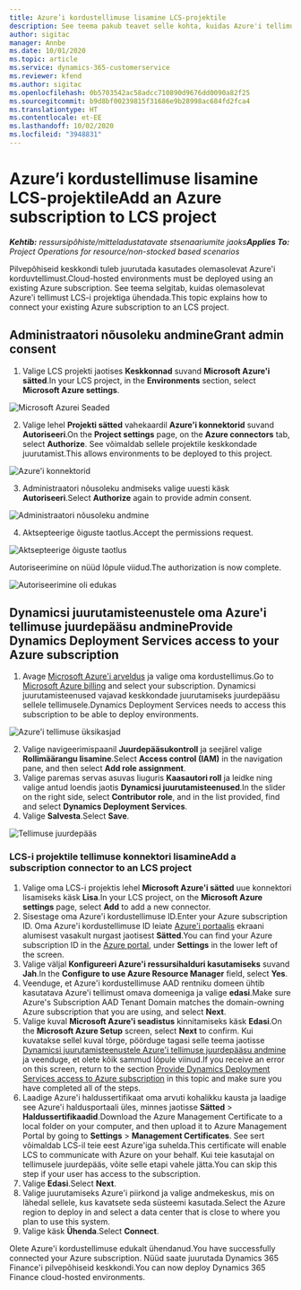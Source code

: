 ```yaml
---
title: Azure’i kordustellimuse lisamine LCS-projektile
description: See teema pakub teavet selle kohta, kuidas Azure'i tellimust LCS-i projektiga ühendada.
author: sigitac
manager: Annbe
ms.date: 10/01/2020
ms.topic: article
ms.service: dynamics-365-customerservice
ms.reviewer: kfend
ms.author: sigitac
ms.openlocfilehash: 0b5703542ac58adcc710890d9676dd0090a82f25
ms.sourcegitcommit: b9d8bf00239815f31686e9b28998ac684fd2fca4
ms.translationtype: HT
ms.contentlocale: et-EE
ms.lasthandoff: 10/02/2020
ms.locfileid: "3948831"
---
```

# <a name="add-an-azure-subscription-to-lcs-project"></a><span data-ttu-id="110ec-103">Azure’i kordustellimuse lisamine LCS-projektile</span><span class="sxs-lookup"><span data-stu-id="110ec-103">Add an Azure subscription to LCS project</span></span>

<span data-ttu-id="110ec-104">_**Kehtib:** ressursipõhiste/mitteladustatavate stsenaariumite jaoks_</span><span class="sxs-lookup"><span data-stu-id="110ec-104">_**Applies To:** Project Operations for resource/non-stocked based scenarios_</span></span>

<span data-ttu-id="110ec-105">Pilvepõhiseid keskkondi tuleb juurutada kasutades olemasolevat Azure'i korduvtellimust.</span><span class="sxs-lookup"><span data-stu-id="110ec-105">Cloud-hosted environments must be deployed using an existing Azure subscription.</span></span> <span data-ttu-id="110ec-106">See teema selgitab, kuidas olemasolevat Azure'i tellimust LCS-i projektiga ühendada.</span><span class="sxs-lookup"><span data-stu-id="110ec-106">This topic explains how to connect your existing Azure subscription to an LCS project.</span></span> 

## <a name="grant-admin-consent"></a><span data-ttu-id="110ec-107">Administraatori nõusoleku andmine</span><span class="sxs-lookup"><span data-stu-id="110ec-107">Grant admin consent</span></span>

1. <span data-ttu-id="110ec-108">Valige LCS projekti jaotises **Keskkonnad** suvand **Microsoft Azure'i sätted**.</span><span class="sxs-lookup"><span data-stu-id="110ec-108">In your LCS project, in the **Environments** section, select **Microsoft Azure settings**.</span></span>

![Microsoft Azurei Seaded](./media/1MicrosoftAzureSettings.png)

2. <span data-ttu-id="110ec-110">Valige lehel **Projekti sätted** vahekaardil **Azure'i konnektorid** suvand **Autoriseeri**.</span><span class="sxs-lookup"><span data-stu-id="110ec-110">On the **Project settings** page, on the **Azure connectors** tab, select **Authorize**.</span></span> <span data-ttu-id="110ec-111">See võimaldab sellele projektile keskkondade juurutamist.</span><span class="sxs-lookup"><span data-stu-id="110ec-111">This allows environments to be deployed to this project.</span></span>

![Azure'i konnektorid](./media/2AzureConnectors.png)

3. <span data-ttu-id="110ec-113">Administraatori nõusoleku andmiseks valige uuesti käsk **Autoriseeri**.</span><span class="sxs-lookup"><span data-stu-id="110ec-113">Select **Authorize** again to provide admin consent.</span></span>

![Administraatori nõusoleku andmine](./media/3GrantAdminConsent.png)

4. <span data-ttu-id="110ec-115">Aktsepteerige õiguste taotlus.</span><span class="sxs-lookup"><span data-stu-id="110ec-115">Accept the permissions request.</span></span>

![Aktsepteerige õiguste taotlus](./media/4AcceptPermissionRequest.png)

<span data-ttu-id="110ec-117">Autoriseerimine on nüüd lõpule viidud.</span><span class="sxs-lookup"><span data-stu-id="110ec-117">The authorization is now complete.</span></span> 

![Autoriseerimine oli edukas](./media/5AuthorizationComplete.png)

## <a name="provide-dynamics-deployment-services-access-to-your-azure-subscription"></a><a name="provide"></a><span data-ttu-id="110ec-119">Dynamicsi juurutamisteenustele oma Azure'i tellimuse juurdepääsu andmine</span><span class="sxs-lookup"><span data-stu-id="110ec-119">Provide Dynamics Deployment Services access to your Azure subscription</span></span>

1. <span data-ttu-id="110ec-120">Avage [Microsoft Azure'i arveldus](https://portal.azure.com/#blade/Microsoft\_Azure\_Billing/SubscriptionsBlade) ja valige oma kordustellimus.</span><span class="sxs-lookup"><span data-stu-id="110ec-120">Go to [Microsoft Azure billing](https://portal.azure.com/#blade/Microsoft\_Azure\_Billing/SubscriptionsBlade) and select your subscription.</span></span> <span data-ttu-id="110ec-121">Dynamicsi juurutamisteenused vajavad keskkondade juurutamiseks juurdepääsu sellele tellimusele.</span><span class="sxs-lookup"><span data-stu-id="110ec-121">Dynamics Deployment Services needs to access this subscription to be able to deploy environments.</span></span>

![Azure'i tellimuse üksikasjad](./media/6AzureSubscription.png)

2. <span data-ttu-id="110ec-123">Valige navigeerimispaanil **Juurdepääsukontroll** ja seejärel valige **Rollimäärangu lisamine**.</span><span class="sxs-lookup"><span data-stu-id="110ec-123">Select **Access control (IAM)** in the navigation pane, and then select **Add role assignment**.</span></span>
3. <span data-ttu-id="110ec-124">Valige paremas servas asuvas liuguris **Kaasautori roll** ja leidke ning valige antud loendis jaotis **Dynamicsi juurutamisteenused**.</span><span class="sxs-lookup"><span data-stu-id="110ec-124">In the slider on the right side, select **Contributor role**, and in the list provided, find and select **Dynamics Deployment Services**.</span></span> 
4. <span data-ttu-id="110ec-125">Valige **Salvesta**.</span><span class="sxs-lookup"><span data-stu-id="110ec-125">Select **Save**.</span></span>

![Tellimuse juurdepääs](./media/7SubscriptionAccess.png)

### <a name="add-a-subscription-connector-to-an-lcs-project"></a><span data-ttu-id="110ec-127">LCS-i projektile tellimuse konnektori lisamine</span><span class="sxs-lookup"><span data-stu-id="110ec-127">Add a subscription connector to an LCS project</span></span>

1. <span data-ttu-id="110ec-128">Valige oma LCS-i projektis lehel **Microsoft Azure'i sätted** uue konnektori lisamiseks käsk **Lisa**.</span><span class="sxs-lookup"><span data-stu-id="110ec-128">In your LCS project, on the **Microsoft Azure settings** page, select **Add** to add a new connector.</span></span>
2. <span data-ttu-id="110ec-129">Sisestage oma Azure'i kordustellimuse ID.</span><span class="sxs-lookup"><span data-stu-id="110ec-129">Enter your Azure subscription ID.</span></span> <span data-ttu-id="110ec-130">Oma Azure'i kordustellimuse ID leiate [Azure'i portaalis](https://ms.portal.azure.com/) ekraani alumisest vasakult nurgast jaotisest  **Sätted**.</span><span class="sxs-lookup"><span data-stu-id="110ec-130">You can find your Azure subscription ID in the [Azure portal](https://ms.portal.azure.com/), under  **Settings**  in the lower left of the screen.</span></span>
3. <span data-ttu-id="110ec-131">Valige väljal **Konfigureeri Azure'i ressursihalduri kasutamiseks** suvand **Jah**.</span><span class="sxs-lookup"><span data-stu-id="110ec-131">In the **Configure to use Azure Resource Manager** field, select **Yes**.</span></span>
4. <span data-ttu-id="110ec-132">Veenduge, et Azure'i kordustellimuse AAD rentniku domeen ühtib kasutatava Azure'i tellimust omava domeeniga ja valige **edasi**.</span><span class="sxs-lookup"><span data-stu-id="110ec-132">Make sure Azure's Subscription AAD Tenant Domain matches the domain-owning Azure subscription that you are using, and select **Next**.</span></span>
5. <span data-ttu-id="110ec-133">Valige kuval **Microsoft Azure'i seadistus** kinnitamiseks käsk **Edasi**.</span><span class="sxs-lookup"><span data-stu-id="110ec-133">On the **Microsoft Azure Setup** screen, select **Next** to confirm.</span></span> <span data-ttu-id="110ec-134">Kui kuvatakse sellel kuval tõrge, pöörduge tagasi selle teema jaotisse [Dynamicsi juurutamisteenustele Azure'i tellimuse juurdepääsu andmine](#provide) ja veenduge, et olete kõik sammud lõpule viinud.</span><span class="sxs-lookup"><span data-stu-id="110ec-134">If you receive an error on this screen, return to the section [Provide Dynamics Deployment Services access to Azure subscription](#provide) in this topic and make sure you have completed all of the steps.</span></span>
6. <span data-ttu-id="110ec-135">Laadige Azure'i haldussertifikaat oma arvuti kohalikku kausta ja laadige see Azure'i haldusportaali üles, minnes jaotisse **Sätted** > **Haldussertifikaadid**.</span><span class="sxs-lookup"><span data-stu-id="110ec-135">Download the Azure Management Certificate to a local folder on your computer, and then upload it to Azure Management Portal by going to **Settings** > **Management Certificates**.</span></span> <span data-ttu-id="110ec-136">See sert võimaldab LCS-il teie eest Azure'iga suhelda.</span><span class="sxs-lookup"><span data-stu-id="110ec-136">This certificate will enable LCS to communicate with Azure on your behalf.</span></span> <span data-ttu-id="110ec-137">Kui teie kasutajal on tellimusele juurdepääs, võite selle etapi vahele jätta.</span><span class="sxs-lookup"><span data-stu-id="110ec-137">You can skip this step if your user has access to the subscription.</span></span>
7. <span data-ttu-id="110ec-138">Valige **Edasi**.</span><span class="sxs-lookup"><span data-stu-id="110ec-138">Select  **Next**.</span></span>
8. <span data-ttu-id="110ec-139">Valige juurutamiseks Azure'i piirkond ja valige andmekeskus, mis on lähedal sellele, kus kavatsete seda süsteemi kasutada.</span><span class="sxs-lookup"><span data-stu-id="110ec-139">Select the Azure region to deploy in and select a data center that is close to where you plan to use this system.</span></span>
9.  <span data-ttu-id="110ec-140">Valige käsk **Ühenda**.</span><span class="sxs-lookup"><span data-stu-id="110ec-140">Select  **Connect**.</span></span>

<span data-ttu-id="110ec-141">Olete Azure'i kordustellimuse edukalt ühendanud.</span><span class="sxs-lookup"><span data-stu-id="110ec-141">You have successfully connected your Azure subscription.</span></span> <span data-ttu-id="110ec-142">Nüüd saate juurutada Dynamics 365 Finance'i pilvepõhiseid keskkondi.</span><span class="sxs-lookup"><span data-stu-id="110ec-142">You can now deploy Dynamics 365 Finance cloud-hosted environments.</span></span>


